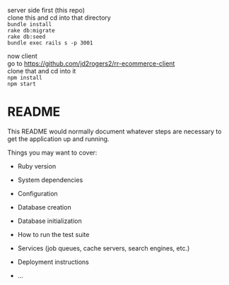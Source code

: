 server side first (this repo)  
clone this and cd into that directory  
`bundle install`  
`rake db:migrate`  
`rake db:seed`  
`bundle exec rails s -p 3001`  

now client  
go to https://github.com/jd2rogers2/rr-ecommerce-client  
clone that and cd into it  
`npm install`  
`npm start`  



# README

This README would normally document whatever steps are necessary to get the
application up and running.

Things you may want to cover:

* Ruby version

* System dependencies

* Configuration

* Database creation

* Database initialization

* How to run the test suite

* Services (job queues, cache servers, search engines, etc.)

* Deployment instructions

* ...

